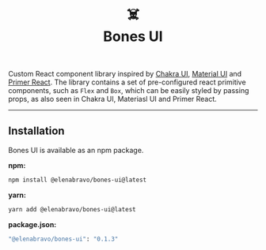 <h1 align="center">☠️</br>Bones UI</h1>
<br>

Custom React component library inspired by [Chakra UI](https://github.com/chakra-ui/chakra-ui), [Material UI](https://github.com/mui/material-ui) and [Primer React](https://github.com/primer/react).
The library contains a set of pre-configured react primitive components, such as `Flex` and `Box`, which can be easily styled by passing props, as also seen in Chakra UI, Materiasl UI and Primer React.

---

## Installation

Bones UI is available as an npm package.

**npm:**

```sh
npm install @elenabravo/bones-ui@latest
```

**yarn:**

```sh
yarn add @elenabravo/bones-ui@latest
```

**package.json:**

```sh
"@elenabravo/bones-ui": "0.1.3"
```
